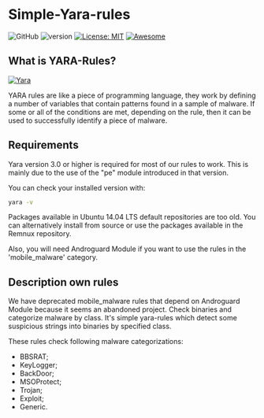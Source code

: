 # Simple-Yara-rules

![GitHub](https://badgen.net/badge/icon/github?icon=github&label)
![version](https://img.shields.io/badge/version-1.1.1-blue)
[![License: MIT](https://img.shields.io/badge/License-MIT-yellow.svg)](https://opensource.org/licenses/MIT)
[![Awesome](https://awesome.re/badge.svg)](https://awesome.re)

## What is YARA-Rules?

[![Yara](https://camo.githubusercontent.com/d1e7cbc42ac7fe7a578b601b7a6b0f0687045a4766c63bc2df2663875f709dd8/68747470733a2f2f7669727573746f74616c2e6769746875622e696f2f796172612f696d616765732f6c6f676f2e706e67)](https://github.com/Yara-Rules/rules)

YARA rules are like a piece of programming language, they work by defining a number of variables that contain patterns found in a sample of malware. If some or all of the conditions are met, depending on the rule, then it can be used to successfully identify a piece of malware.

## Requirements

Yara version 3.0 or higher is required for most of our rules to work. This is mainly due to the use of the "pe" module introduced in that version.

You can check your installed version with: 

```bash
yara -v
```

Packages available in Ubuntu 14.04 LTS default repositories are too old. You can alternatively install from source or use the packages available in the Remnux repository.

Also, you will need Androguard Module if you want to use the rules in the 'mobile_malware' category.

## Description own rules

We have deprecated mobile_malware rules that depend on Androguard Module because it seems an abandoned project. Check binaries and categorize malware by class. It's simple yara-rules which detect some suspicious strings into binaries by specified class.

These rules check following malware categorizations:

- BBSRAT;
- KeyLogger;
- BackDoor;
- MSOProtect;
- Trojan;
- Exploit;
- Generic.
